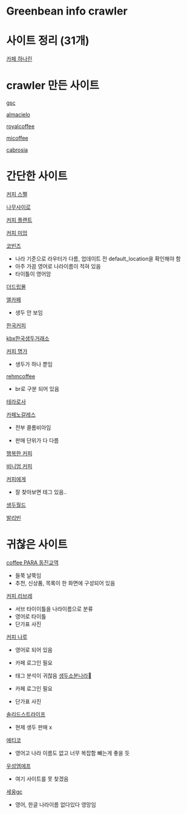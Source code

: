 # Greenbean info crawler

# 사이트 정리 (31개)

[카페 하나린](https://m.blog.naver.com/PostView.naver?blogId=bong24h&logNo=221441803599&referrerCode=0&searchKeyword=%EC%82%AC%EC%9D%B4%ED%8A%B8)

# crawler 만든 사이트 

[gsc](https://www.gsc.coffee/)

[almacielo](https://www.almacielo.com/)

[royalcoffee](http://royalcoffeekorea.co.kr/sub/greenbean2.htm?catcode=100000)

[micoffee](https://www.micoffee.co.kr/)

[cabrosia](https://cabrosia.com/)


# 간단한 사이트

[커피 스펠](https://smartstore.naver.com/coffeespell/category/661f22e827554c198b452d437c66dc5e?cp=1)

[나무사이로](https://namusairo.green/product/list.html?cate_no=24&page=1)


[커피 플랜트](https://www.coffeeplant.co.kr/shop/goods/goods_list.php?&category=020)

[커피 미업](https://coffeemeup.biz/product/list.html?cate_no=50&page=1)


[코빈즈](http://www.cobeans.com/product/list.html?cate_no=23)

- 나라 기준으로 라우터가 다름, 업데이트 전 default_location을 확인해야 함
- 아주 가끔 영어로 나라이름이 적혀 있음 
- 타이틀이 영어암







[더드립몰](https://www.thedripmall.com/goods/goods_list.php?cateCd=001)

[엘카페](http://elcafe.co.kr/)

- 생두 안 보임

[한국커피](https://hankookcoffeetrading.com/greenbean?)

[kbx한국생두거래소](https://smartstore.naver.com/cap/category/dede5b58bc7b416eb62591892cec6a1b)





[커피 명가](https://shop.myungga.com/product/list.html?cate_no=24)
- 생두가 하나 뿐임


[rehmcoffee](http://www.rehmcoffee.co.kr/product/list.html?cate_no=43)
- br로 구분 되어 있음

[테라로사](https://terarosa.com/category/%EC%83%9D%EB%91%90/114/)

[카페노갈레스](https://www.cafenogales.co.kr/shop)

- 전부 콜롬비아임

- 판매 단위가 다 다름

[행복한 커피](http://www.happy-coffee.kr/shop/shopbrand.html?type=X&xcode=001)

[비니엄 커피](https://m.mcnulty.co.kr/product/list_thumb.html?cate_no=24#none)


[커피에게](http://tocoffee.co.kr/product/list.html?cate_no=29)
- 잘 찾아보면 테그 있음..

[생두월드](http://www.beansworld.co.kr/shop/goods/goods_list.php?&category=002)

[발리빈](http://balibean.com)

# 귀찮은 사이트

[coffee PARA 동진교역](http://coffeepara.com/)

- 들쭉 날쭉임
- 추천, 신상품, 목록이 한 화면에 구성되어 있음

[커피 리브레](https://coffeelibre.kr/shop/listtotal.php?ca_id=20)

- 서브 타이이틀을 나라이름으로 분류
- 영어로 타이틀
- 단가표 사진



[커피 나루](https://cafe.naver.com/coffeenarucafe?iframe_url_utf8=%2FArticleRead.nhn%3FreferrerAllArticles%3Dfalse%26menuid%3D41%26page%3D1%26boardtype%3DL%26clubid%3D21453686%26articleid%3D63232)

- 영어로 되어 있음
- 카페 로그인 필요
- 태그 분석이 귀찮음 
[생두소분나라](https://cafe.naver.com/sangdusobun?iframe_url_utf8=%2FArticleRead.nhn%253Fclubid%3D28046677%2526page%3D1%2526menuid%3D3%2526boardtype%3DL%2526articleid%3D1822%2526referrerAllArticles%3Dfalse)

- 카페 로그인 필요
- 단가표 사진


[솔리드스트라이프](http://solidstripecoffee.com/index.html)

- 현제 생두 판매 x


[에티코](https://www.ethicocoffee.com/)

- 영어고 나라 이름도 없고 너무 복잡함 뺴는게 좋을 듯

[우성엠에프](???)
- 여기 사이트를 못 찾겠음

[세웅gc](http://www.sewoong95.com/shop/list.php?ca_id=10&sort=&sortodr=&page=2)

- 영어, 한글 나라이름 없다있다 영망임